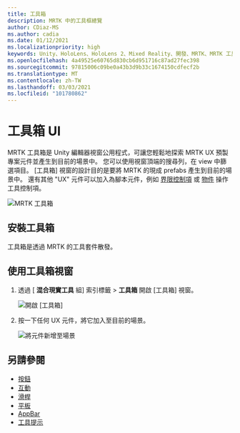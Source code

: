 ```yaml
---
title: 工具箱
description: MRTK 中的工具框總覽
author: CDiaz-MS
ms.author: cadia
ms.date: 01/12/2021
ms.localizationpriority: high
keywords: Unity、HoloLens、HoloLens 2、Mixed Reality、開發、MRTK、MRTK 工具箱
ms.openlocfilehash: 4a49525e60765d830cb6d951716c87ad27fec398
ms.sourcegitcommit: 97815006c09be0a43b3d9b33c1674150cdfecf2b
ms.translationtype: MT
ms.contentlocale: zh-TW
ms.lasthandoff: 03/03/2021
ms.locfileid: "101780862"
---
```

# <a name="toolbox-ui"></a>工具箱 UI

MRTK 工具箱是 Unity 編輯器視窗公用程式，可讓您輕鬆地探索 MRTK UX 預製專案元件並產生到目前的場景中。 您可以使用視窗頂端的搜尋列，在 view 中篩選項目。 [工具箱] 視窗的設計目的是要將 MRTK 的現成 prefabs 產生到目前的場景中。 還有其他 "UX" 元件可以加入為腳本元件，例如 [界限控制項](BoundsControl.md) 或 [物件](ObjectManipulator.md) 操作工具控制項。

![MRTK 工具箱](../images/tools/MRTKToolboxWindow.png)

## <a name="installing-the-toolbox"></a>安裝工具箱

工具箱是透過 MRTK 的工具套件散發。

## <a name="using-the-toolbox-window"></a>使用工具箱視窗

1. 透過 [ **混合現實工具** 組] 索引標籤 > **工具箱** 開啟 [工具箱] 視窗。

    ![開啟 [工具箱]](https://user-images.githubusercontent.com/25975362/73321589-ccfbc100-41f7-11ea-8f1a-89c4f68e12f7.gif)

1. 按一下任何 UX 元件，將它加入至目前的場景。

    ![將元件新增至場景](https://user-images.githubusercontent.com/25975362/73321582-c9683a00-41f7-11ea-8bac-bf8efdb2fbe3.gif)

## <a name="see-also"></a>另請參閱

- [按鈕](Button.md)
- [互動](Interactable.md)
- [滑桿](Sliders.md)
- [平板](Slate.md)
- [AppBar](AppBar.md)
- [工具提示](Tooltip.md)
